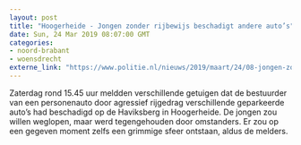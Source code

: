 ```yaml
---
layout: post
title: "Hoogerheide - Jongen zonder rijbewijs beschadigt andere auto’s"
date: Sun, 24 Mar 2019 08:07:00 GMT
categories: 
- noord-brabant 
- woensdrecht 
externe_link: "https://www.politie.nl/nieuws/2019/maart/24/08-jongen-zonder-rijbewijs-beschadigt-andere-auto%E2%80%99s.html"
---
```


Zaterdag rond 15.45 uur meldden verschillende getuigen dat de bestuurder van een personenauto door agressief rijgedrag verschillende geparkeerde auto’s had beschadigd op de Haviksberg in Hoogerheide. De jongen zou willen weglopen, maar werd tegengehouden door omstanders. Er zou op een gegeven moment zelfs een grimmige sfeer ontstaan, aldus de melders.
